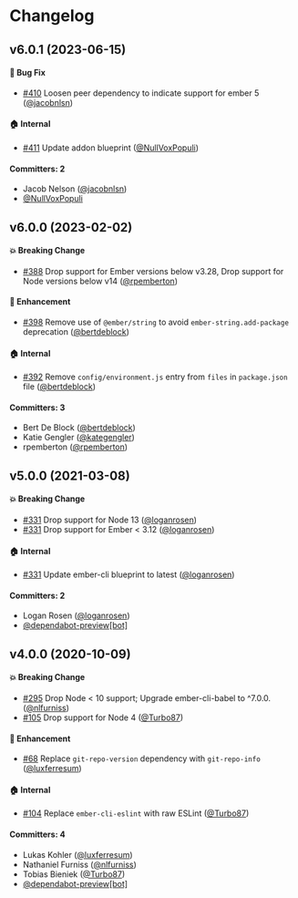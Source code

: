 # Changelog



## v6.0.1 (2023-06-15)

#### :bug: Bug Fix
* [#410](https://github.com/ember-cli/ember-cli-app-version/pull/410) Loosen peer dependency to indicate support for ember 5 ([@jacobnlsn](https://github.com/jacobnlsn))

#### :house: Internal
* [#411](https://github.com/ember-cli/ember-cli-app-version/pull/411) Update addon blueprint ([@NullVoxPopuli](https://github.com/NullVoxPopuli))

#### Committers: 2
- Jacob Nelson ([@jacobnlsn](https://github.com/jacobnlsn))
- [@NullVoxPopuli](https://github.com/NullVoxPopuli)


## v6.0.0 (2023-02-02)

#### :boom: Breaking Change
* [#388](https://github.com/ember-cli/ember-cli-app-version/pull/388) Drop support for Ember versions below v3.28, Drop support for Node versions below v14 ([@rpemberton](https://github.com/rpemberton))

#### :rocket: Enhancement
* [#398](https://github.com/ember-cli/ember-cli-app-version/pull/398) Remove use of `@ember/string` to avoid `ember-string.add-package` deprecation ([@bertdeblock](https://github.com/bertdeblock))

#### :house: Internal
* [#392](https://github.com/ember-cli/ember-cli-app-version/pull/392) Remove `config/environment.js` entry from `files` in `package.json` file ([@bertdeblock](https://github.com/bertdeblock))

#### Committers: 3
- Bert De Block ([@bertdeblock](https://github.com/bertdeblock))
- Katie Gengler ([@kategengler](https://github.com/kategengler))
- rpemberton ([@rpemberton](https://github.com/rpemberton))


## v5.0.0 (2021-03-08)

#### :boom: Breaking Change
* [#331](https://github.com/ember-cli/ember-cli-app-version/pull/331) Drop support for Node 13 ([@loganrosen](https://github.com/loganrosen))
* [#331](https://github.com/ember-cli/ember-cli-app-version/pull/331) Drop support for Ember < 3.12 ([@loganrosen](https://github.com/loganrosen))

#### :house: Internal
* [#331](https://github.com/ember-cli/ember-cli-app-version/pull/331) Update ember-cli blueprint to latest ([@loganrosen](https://github.com/loganrosen))

#### Committers: 2
- Logan Rosen ([@loganrosen](https://github.com/loganrosen))
- [@dependabot-preview[bot]](https://github.com/apps/dependabot-preview)


## v4.0.0 (2020-10-09)

#### :boom: Breaking Change
* [#295](https://github.com/ember-cli/ember-cli-app-version/pull/295) Drop Node < 10 support; Upgrade ember-cli-babel to ^7.0.0. ([@nlfurniss](https://github.com/nlfurniss))
* [#105](https://github.com/ember-cli/ember-cli-app-version/pull/105) Drop support for Node 4 ([@Turbo87](https://github.com/Turbo87))

#### :rocket: Enhancement
* [#68](https://github.com/ember-cli/ember-cli-app-version/pull/68) Replace `git-repo-version` dependency with `git-repo-info` ([@luxferresum](https://github.com/luxferresum))

#### :house: Internal
* [#104](https://github.com/ember-cli/ember-cli-app-version/pull/104) Replace `ember-cli-eslint` with raw ESLint ([@Turbo87](https://github.com/Turbo87))

#### Committers: 4
- Lukas Kohler ([@luxferresum](https://github.com/luxferresum))
- Nathaniel Furniss ([@nlfurniss](https://github.com/nlfurniss))
- Tobias Bieniek ([@Turbo87](https://github.com/Turbo87))
- [@dependabot-preview[bot]](https://github.com/apps/dependabot-preview)


